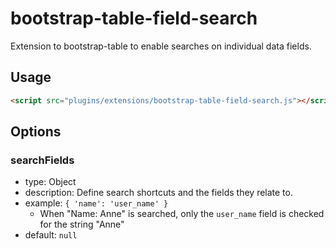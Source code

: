# bootstrap-table-field-search
Extension to bootstrap-table to enable searches on individual data fields.

## Usage
```html
<script src="plugins/extensions/bootstrap-table-field-search.js"></script>
```

## Options

### searchFields

* type: Object
* description: Define search shortcuts and the fields they relate to.
* example: `{ 'name': 'user_name' }`
  * When "Name: Anne" is searched, only the `user_name` field is checked for the string "Anne"
* default: `null`
